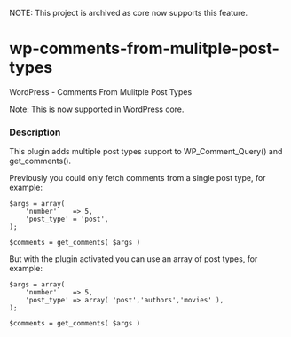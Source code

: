 NOTE: This project is archived as core now supports this feature.

wp-comments-from-mulitple-post-types
=================

WordPress - Comments From Mulitple Post Types

Note: This is now supported in WordPress core.

### Description

This plugin adds multiple post types support to WP_Comment_Query() and get_comments().

Previously you could only fetch comments from a single post type, for example:

    $args = array(
        'number'    => 5,
        'post_type' = 'post',
    );

    $comments = get_comments( $args )

But with the plugin activated you can use an array of post types, for example:

    $args = array(
        'number'    => 5,
        'post_type' => array( 'post','authors','movies' ),
    );

    $comments = get_comments( $args )

